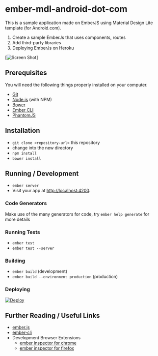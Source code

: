 # ember-mdl-android-dot-com

This is a sample application made on EmberJS using Material Design Lite template (for Android.com). 
1. Create a sample EmberJs that uses components, routes
2. Add third-party libraries
3. Deploying EmberJs on Heroku

[![Screen Shot][screen_shot]]

## Prerequisites

You will need the following things properly installed on your computer.

* [Git](http://git-scm.com/)
* [Node.js](http://nodejs.org/) (with NPM)
* [Bower](http://bower.io/)
* [Ember CLI](http://ember-cli.com/)
* [PhantomJS](http://phantomjs.org/)

## Installation

* `git clone <repository-url>` this repository
* change into the new directory
* `npm install`
* `bower install`

## Running / Development

* `ember server`
* Visit your app at [http://localhost:4200](http://localhost:4200).

### Code Generators

Make use of the many generators for code, try `ember help generate` for more details

### Running Tests

* `ember test`
* `ember test --server`

### Building

* `ember build` (development)
* `ember build --environment production` (production)

### Deploying

[![Deploy][heroku_button]][heroku_deploy]

## Further Reading / Useful Links

* [ember.js](http://emberjs.com/)
* [ember-cli](http://ember-cli.com/)
* Development Browser Extensions
  * [ember inspector for chrome](https://chrome.google.com/webstore/detail/ember-inspector/bmdblncegkenkacieihfhpjfppoconhi)
  * [ember inspector for firefox](https://addons.mozilla.org/en-US/firefox/addon/ember-inspector/)

[heroku_button]: https://www.herokucdn.com/deploy/button.png
[screen_shot]: https://raw.githubusercontent.com/gelojavonitalla/ember-mdl-android-dot-com/master/samples/Android.com%20Material%20Design%20Lite%20Ember.png
[heroku_deploy]: https://heroku.com/deploy?template=https://github.com/gelojavonitalla/ember-mdl-android-dot-com/tree/master

